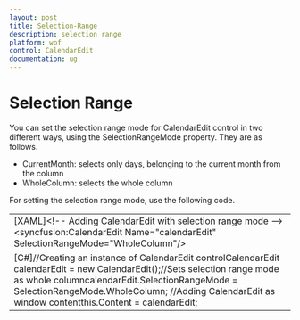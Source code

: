 ```yaml
---
layout: post
title: Selection-Range
description: selection range
platform: wpf
control: CalendarEdit
documentation: ug
---
```


# Selection Range

You can set the selection range mode for CalendarEdit control in two different ways, using the SelectionRangeMode property. They are as follows.

* CurrentMonth: selects only days, belonging to the current month from the column
* WholeColumn: selects the whole column



For setting the selection range mode, use the following code.

<table>
<tr>
<td>
[XAML]&lt;!-- Adding CalendarEdit with selection range mode --&gt;&lt;syncfusion:CalendarEdit Name="calendarEdit" SelectionRangeMode="WholeColumn"/&gt;</td></tr>
<tr>
<td>
[C#]//Creating an instance of CalendarEdit controlCalendarEdit calendarEdit = new CalendarEdit();//Sets selection range mode as whole columncalendarEdit.SelectionRangeMode = SelectionRangeMode.WholeColumn;  //Adding CalendarEdit as window contentthis.Content = calendarEdit;</td></tr>
</table>


